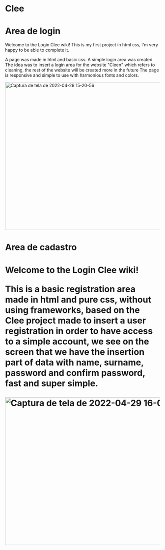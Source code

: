 # Clee
<h1>Area de login </h1>
Welcome to the Login Clee wiki!
This is my first project in html css, I'm very happy to be able to complete it.

A page was made in html and basic css. A simple login area was created The idea was to insert a login area for the website "Cleen" which refers to cleaning, the rest of the website will be created more in the future The page is responsive and simple to use with harmonious fonts and colors.


<a data-flickr-embed="true" href="https://www.flickr.com/photos/195409179@N06/52038876315/in/dateposted-public/" title="Captura de tela de 2022-04-29 15-20-56"><img src="https://live.staticflickr.com/65535/52038876315_57d9d39104_h.jpg" width="1340" height="480" alt="Captura de tela de 2022-04-29 15-20-56"></a>

<h1> Area de cadastro <h1>
Welcome to the Login Clee wiki!

This is a basic registration area made in html and pure css, without using frameworks, based on the Clee project made to insert a user registration in order to have access to a simple account, we see on the screen that we have the insertion part of data with name, surname, password and confirm password, fast and super simple.

<a data-flickr-embed="true" href="https://www.flickr.com/photos/195409179@N06/52038441176/in/dateposted-public/" title="Captura de tela de 2022-04-29 16-03-26"><img src="https://live.staticflickr.com/65535/52038441176_c65dfe2aaa_h.jpg" width="1340" height="480" alt="Captura de tela de 2022-04-29 16-03-26"></a>
